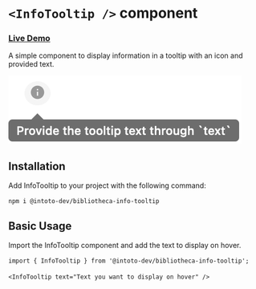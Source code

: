 # `<InfoTooltip />` component

### [Live Demo](https://intoto-bibliotheca.netlify.app/?path=/story/components-info--default)

A simple component to display information in a tooltip with an icon and provided text.

![Example Info Tooltip](./SCREENSHOT.png)

## Installation

Add InfoTooltip to your project with the following command:

```
npm i @intoto-dev/bibliotheca-info-tooltip
```

## Basic Usage

Import the InfoTooltip component and add the text to display on hover.

```tsx
import { InfoTooltip } from '@intoto-dev/bibliotheca-info-tooltip';

<InfoTooltip text="Text you want to display on hover" />
```
